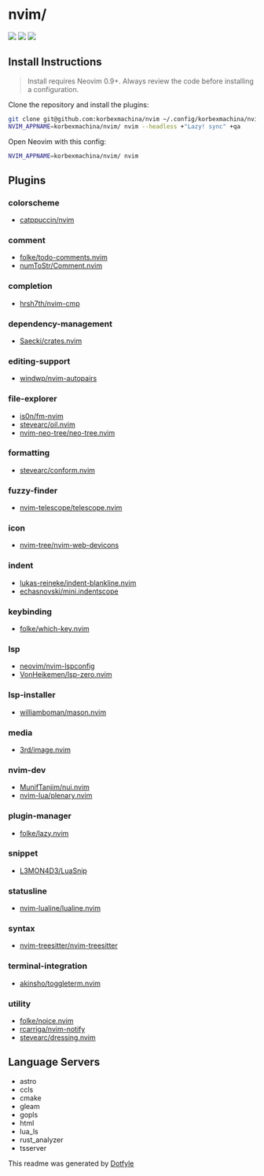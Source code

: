 # nvim/

<a href="https://dotfyle.com/korbexmachina/nvim"><img src="https://dotfyle.com/korbexmachina/nvim/badges/plugins?style=flat" /></a>
<a href="https://dotfyle.com/korbexmachina/nvim"><img src="https://dotfyle.com/korbexmachina/nvim/badges/leaderkey?style=flat" /></a>
<a href="https://dotfyle.com/korbexmachina/nvim"><img src="https://dotfyle.com/korbexmachina/nvim/badges/plugin-manager?style=flat" /></a>


## Install Instructions

 > Install requires Neovim 0.9+. Always review the code before installing a configuration.

Clone the repository and install the plugins:

```sh
git clone git@github.com:korbexmachina/nvim ~/.config/korbexmachina/nvim
NVIM_APPNAME=korbexmachina/nvim/ nvim --headless +"Lazy! sync" +qa
```

Open Neovim with this config:

```sh
NVIM_APPNAME=korbexmachina/nvim/ nvim
```

## Plugins

### colorscheme

+ [catppuccin/nvim](https://dotfyle.com/plugins/catppuccin/nvim)
### comment

+ [folke/todo-comments.nvim](https://dotfyle.com/plugins/folke/todo-comments.nvim)
+ [numToStr/Comment.nvim](https://dotfyle.com/plugins/numToStr/Comment.nvim)
### completion

+ [hrsh7th/nvim-cmp](https://dotfyle.com/plugins/hrsh7th/nvim-cmp)
### dependency-management

+ [Saecki/crates.nvim](https://dotfyle.com/plugins/Saecki/crates.nvim)
### editing-support

+ [windwp/nvim-autopairs](https://dotfyle.com/plugins/windwp/nvim-autopairs)
### file-explorer

+ [is0n/fm-nvim](https://dotfyle.com/plugins/is0n/fm-nvim)
+ [stevearc/oil.nvim](https://dotfyle.com/plugins/stevearc/oil.nvim)
+ [nvim-neo-tree/neo-tree.nvim](https://dotfyle.com/plugins/nvim-neo-tree/neo-tree.nvim)
### formatting

+ [stevearc/conform.nvim](https://dotfyle.com/plugins/stevearc/conform.nvim)
### fuzzy-finder

+ [nvim-telescope/telescope.nvim](https://dotfyle.com/plugins/nvim-telescope/telescope.nvim)
### icon

+ [nvim-tree/nvim-web-devicons](https://dotfyle.com/plugins/nvim-tree/nvim-web-devicons)
### indent

+ [lukas-reineke/indent-blankline.nvim](https://dotfyle.com/plugins/lukas-reineke/indent-blankline.nvim)
+ [echasnovski/mini.indentscope](https://dotfyle.com/plugins/echasnovski/mini.indentscope)
### keybinding

+ [folke/which-key.nvim](https://dotfyle.com/plugins/folke/which-key.nvim)
### lsp

+ [neovim/nvim-lspconfig](https://dotfyle.com/plugins/neovim/nvim-lspconfig)
+ [VonHeikemen/lsp-zero.nvim](https://dotfyle.com/plugins/VonHeikemen/lsp-zero.nvim)
### lsp-installer

+ [williamboman/mason.nvim](https://dotfyle.com/plugins/williamboman/mason.nvim)
### media

+ [3rd/image.nvim](https://dotfyle.com/plugins/3rd/image.nvim)
### nvim-dev

+ [MunifTanjim/nui.nvim](https://dotfyle.com/plugins/MunifTanjim/nui.nvim)
+ [nvim-lua/plenary.nvim](https://dotfyle.com/plugins/nvim-lua/plenary.nvim)
### plugin-manager

+ [folke/lazy.nvim](https://dotfyle.com/plugins/folke/lazy.nvim)
### snippet

+ [L3MON4D3/LuaSnip](https://dotfyle.com/plugins/L3MON4D3/LuaSnip)
### statusline

+ [nvim-lualine/lualine.nvim](https://dotfyle.com/plugins/nvim-lualine/lualine.nvim)
### syntax

+ [nvim-treesitter/nvim-treesitter](https://dotfyle.com/plugins/nvim-treesitter/nvim-treesitter)
### terminal-integration

+ [akinsho/toggleterm.nvim](https://dotfyle.com/plugins/akinsho/toggleterm.nvim)
### utility

+ [folke/noice.nvim](https://dotfyle.com/plugins/folke/noice.nvim)
+ [rcarriga/nvim-notify](https://dotfyle.com/plugins/rcarriga/nvim-notify)
+ [stevearc/dressing.nvim](https://dotfyle.com/plugins/stevearc/dressing.nvim)
## Language Servers

+ astro
+ ccls
+ cmake
+ gleam
+ gopls
+ html
+ lua_ls
+ rust_analyzer
+ tsserver


 This readme was generated by [Dotfyle](https://dotfyle.com)
